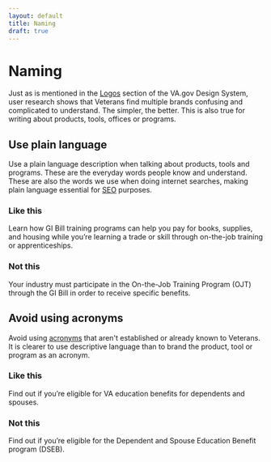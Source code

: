 ```yaml
---
layout: default
title: Naming
draft: true
---
```


# Naming

Just as is mentioned in the [Logos](https://design.va.gov/design/logos) section of the VA.gov Design System, user research shows that Veterans find multiple brands confusing and complicated to understand. The simpler, the better. This is also true for writing about products, tools, offices or programs. 

## Use plain language

Use a plain language description when talking about products, tools and programs. These are the everyday words people know and understand. These are also the words we use when doing internet searches, making plain language essential for [SEO](http://dev-design.va.gov.s3-website-us-gov-west-1.amazonaws.com/content-style-guide/seo) purposes. 

<div class="do-dont">
<div class="do-dont__do">
<h3 class="do-dont__heading">Like this</h3>
<div class="do-dont__content" markdown="1">

Learn how GI Bill training programs can help you pay for books, supplies, and housing while you’re learning a trade or skill through on-the-job training or apprenticeships. 

</div>
</div>

<div class="do-dont__dont">
<h3 class="do-dont__heading">Not this</h3>
<div class="do-dont__content" markdown="1">
 
Your industry must participate in the On-the-Job Training Program (OJT) through the GI Bill in order to receive specific benefits. 

</div>
</div>

</div>

## Avoid using acronyms 
Avoid using [acronyms](https://design.va.gov/content-style-guide/abbreviations-and-acronyms) that aren't established or already known to Veterans. It is clearer to use descriptive language than to brand the product, tool or program as an acronym.



<div class="do-dont">
<div class="do-dont__do">
<h3 class="do-dont__heading">Like this</h3>
<div class="do-dont__content" markdown="1">

Find out if you’re eligible for VA education benefits for dependents and spouses.

</div>
</div>

<div class="do-dont__dont">
<h3 class="do-dont__heading">Not this</h3>
<div class="do-dont__content" markdown="1">
 
Find out if you’re eligible for the Dependent and Spouse Education Benefit program (DSEB). 

</div>
</div>
</div>















